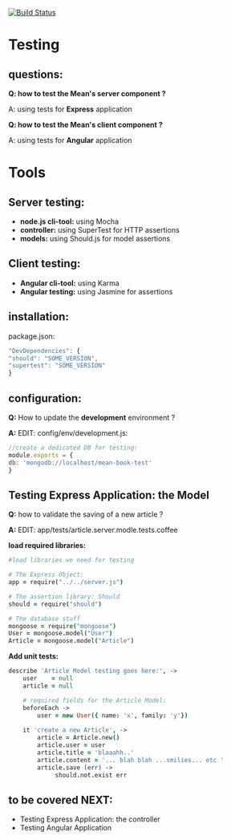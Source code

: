 [![Build Status](https://travis-ci.org/linnovate/mean.svg)](https://travis-ci.org/linnovate/mean)

Testing
====

questions:
----

 **Q: how to test the Mean's server component ?** 
 
 A: using tests for **Express** application

 **Q: how to test the Mean's client component ?** 
 
 A: using tests for **Angular** application


Tools
=====
Server testing:
-----
- **node.js cli-tool:** using Mocha
- **controller:** using SuperTest for HTTP assertions
- **models:** using Should.js for model assertions

Client testing:
------
 - **Angular cli-tool:** using Karma
 - **Angular testing:** using Jasmine for assertions


installation:
---
  package.json:

```javascript
"DevDependencies": {
"should": "SOME_VERSION",
"supertest": "SOME_VERSION"
}
```

configuration:
-----
 **Q:** How to update the **development** environment ? 
 
 **A:** EDIT: config/env/development.js:

```javascript
//create a dedicated DB for testing:
module.exports = {
db: 'mongodb://localhost/mean-book-test'
}
```

Testing Express Application: the Model
----
 **Q:** how to validate the  saving of a new article ?



 **A:** EDIT: app/tests/article.server.modle.tests.coffee
 
 **load required libraries:**

```coffeescript
#load libraries we need for testing

# The Express Object:  
app = require("../../server.js")

# The assertion library: Should
should = require("should")

# The database stuff 
mongoose = require("mongoose")
User = mongoose.model("User")
Article = mongoose.model("Article")
```

  **Add unit tests:**

```coffeescript
describe 'Article Model testing goes here:', ->
    user    = null
    article = null

    # required fields for the Article Model:
    beforeEach ->
        user = new User({ name: 'x', family: 'y'})
    
    it 'create a new Article', ->
        article = Article.new()
        article.user = user
        article.title = 'blaaahh..'
        article.content = '... blah blah ...smilies... etc '
        article.save (err) ->
             should.not.exist err
```

 
to be covered NEXT:
-----
- Testing Express Application: the controller
- Testing Angular Application
